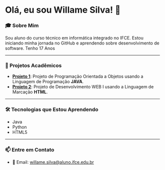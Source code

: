 # Olá, eu sou Willame Silva! 👋

### 🎓 Sobre Mim
Sou aluno do curso técnico em informática integrado no IFCE. Estou iniciando minha jornada no GitHub e aprendendo sobre desenvolvimento de software.
Tenho 17 Anos

---

### 🚀 Projetos Acadêmicos
- **[Projeto 1](https://github.com/willamesilvaof/CTI-P7-POO-20242-LISTA01)**: Projeto de Programação Orientada a Objetos usando a Linguagem de Programação **JAVA**.
- **[Projeto 2](Atividades-WEB-I---HTML)**: Projeto de Desenvolvimento WEB I usando a Linguagem de Marcação **HTML**.

---

### 🛠️ Tecnologias que Estou Aprendendo
- Java
- Python
- HTML5

---

### 📫 Entre em Contato
- 📧 Email: [willame.silva@aluno.ifce.edu.br](mailto:willame.silva@aluno.ifce.edu.br)
